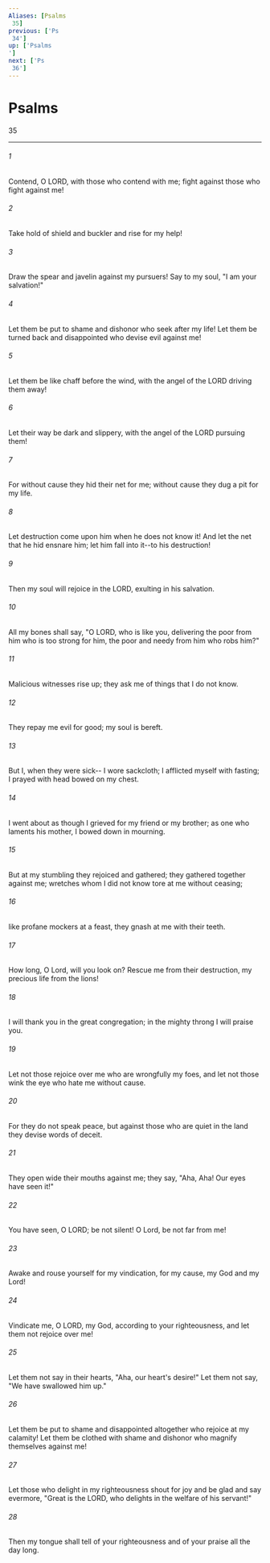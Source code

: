 ```yaml
---
Aliases: [Psalms 35]
previous: ['Ps 34']
up: ['Psalms']
next: ['Ps 36']
---
```

# Psalms 35

***
 

###### 1 
Contend, O LORD, with those who contend with me;  fight against those who fight against me!   

###### 2 
Take hold of shield and buckler  and rise for my help!   

###### 3 
Draw the spear and javelin  against my pursuers!  Say to my soul,  "I am your salvation!"  

###### 4 
Let them be put to shame and dishonor  who seek after my life!  Let them be turned back and disappointed  who devise evil against me!   

###### 5 
Let them be like chaff before the wind,  with the angel of the LORD driving them away!   

###### 6 
Let their way be dark and slippery,  with the angel of the LORD pursuing them!  

###### 7 
For without cause they hid their net for me;  without cause they dug a pit for my life.   

###### 8 
Let destruction come upon him when he does not know it!  And let the net that he hid ensnare him;  let him fall into it--to his destruction!  

###### 9 
Then my soul will rejoice in the LORD,  exulting in his salvation.   

###### 10 
All my bones shall say,  "O LORD, who is like you,  delivering the poor  from him who is too strong for him,  the poor and needy from him who robs him?"  

###### 11 
Malicious witnesses rise up;  they ask me of things that I do not know.   

###### 12 
They repay me evil for good;  my soul is bereft.   

###### 13 
But I, when they were sick--  I wore sackcloth;  I afflicted myself with fasting;  I prayed with head bowed on my chest.   

###### 14 
I went about as though I grieved for my friend or my brother;  as one who laments his mother,  I bowed down in mourning.  

###### 15 
But at my stumbling they rejoiced and gathered;  they gathered together against me;  wretches whom I did not know  tore at me without ceasing;   

###### 16 
like profane mockers at a feast,  they gnash at me with their teeth.  

###### 17 
How long, O Lord, will you look on?  Rescue me from their destruction,  my precious life from the lions!   

###### 18 
I will thank you in the great congregation;  in the mighty throng I will praise you.  

###### 19 
Let not those rejoice over me  who are wrongfully my foes,  and let not those wink the eye  who hate me without cause.   

###### 20 
For they do not speak peace,  but against those who are quiet in the land  they devise words of deceit.   

###### 21 
They open wide their mouths against me;  they say, "Aha, Aha!  Our eyes have seen it!"  

###### 22 
You have seen, O LORD; be not silent!  O Lord, be not far from me!   

###### 23 
Awake and rouse yourself for my vindication,  for my cause, my God and my Lord!   

###### 24 
Vindicate me, O LORD, my God,  according to your righteousness,  and let them not rejoice over me!   

###### 25 
Let them not say in their hearts,  "Aha, our heart's desire!"  Let them not say, "We have swallowed him up."  

###### 26 
Let them be put to shame and disappointed altogether  who rejoice at my calamity!  Let them be clothed with shame and dishonor  who magnify themselves against me!  

###### 27 
Let those who delight in my righteousness  shout for joy and be glad  and say evermore,  "Great is the LORD,  who delights in the welfare of his servant!"   

###### 28 
Then my tongue shall tell of your righteousness  and of your praise all the day long.
